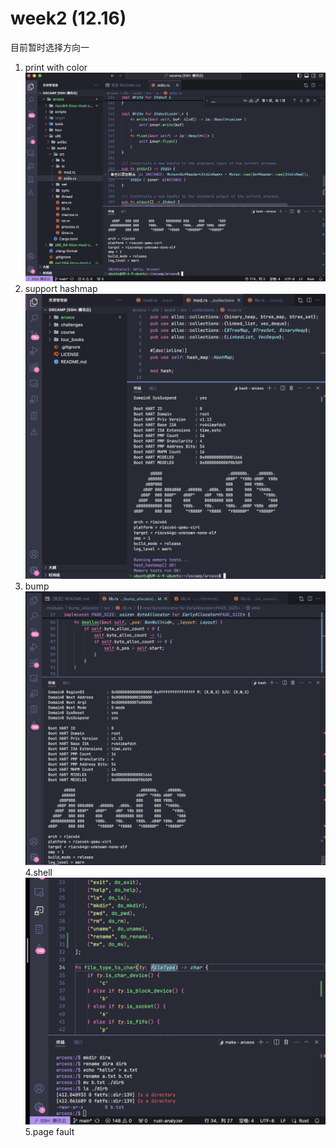 # week2 (12.16)

目前暂时选择方向一
1. print with color
![](../../asserts/1216/1.png ':class=myImageClass')
2. support hashmap
![](../../asserts/1216/2.png ':class=myImageClass')
3. bump
![](../../asserts/1216/3.png ':class=myImageClass')
4.shell
![](../../asserts/1216/4.png ':class=myImageClass')
5.page fault